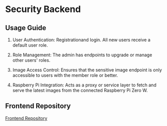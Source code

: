 # Security Backend

## Usage Guide

1. User Authentication: Registrationand login. All new users receive a default user role.

2. Role Management: The admin has endpoints to upgrade or manage other users' roles.

3. Image Access Control: Ensures that the sensitive image endpoint is only accessible to users with the member role or better.

4. Raspberry Pi Integration: Acts as a proxy or service layer to fetch and serve the latest images from the connected Raspberry Pi Zero W.

## Frontend Repository

[Frontend Repository](https://github.com/StackOverflowIsBetterThanAnyAI/security-app)
